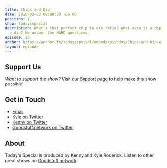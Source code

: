 ```yaml
---
title: Chips and Dip
date: 2018-03-23 08:00:00 -06:00
position: 7
show: todaysspecial
description: What's that perfect chip to dip ratio? What even is a dip? Is chowder
  a dip? We answer the HARD questions.
episode: 13
anchor: https://anchor.fm/todaysspecial/embed/episodes/Chips-and-Dip-e17g88/a-a2pkim
layout: episode
---
```




## Support Us
*Want to support the show?* Visit our [Support page](https://goodstuff.network/support) to help make this show possible!

## Get in Touch
* [Email](mailto:kyle@goodstuff.network)
* [Kyle on Twitter](http://twitter.com/dogburps)
* [Kenny on Twitter](http://twitter.com/pizzarobotics)
* [Goodstuff.network on Twitter](http://twitter.com/goodstufffm)

## About
Today's Special is produced by Kenny and Kyle Roderick. Listen to other great shows on [Goodstuff.network](http://goodstuff.network/shows)!